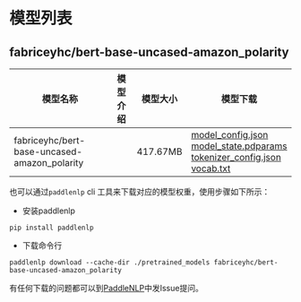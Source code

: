 #  模型列表

## fabriceyhc/bert-base-uncased-amazon_polarity

| 模型名称 | 模型介绍 | 模型大小  | 模型下载 |
| --- | --- | --- | --- |
|fabriceyhc/bert-base-uncased-amazon_polarity|  | 417.67MB | [model_config.json](https://bj.bcebos.com/paddlenlp/models/community/fabriceyhc/bert-base-uncased-amazon_polarity/model_config.json)<br>[model_state.pdparams](https://bj.bcebos.com/paddlenlp/models/community/fabriceyhc/bert-base-uncased-amazon_polarity/model_state.pdparams)<br>[tokenizer_config.json](https://bj.bcebos.com/paddlenlp/models/community/fabriceyhc/bert-base-uncased-amazon_polarity/tokenizer_config.json)<br>[vocab.txt](https://bj.bcebos.com/paddlenlp/models/community/fabriceyhc/bert-base-uncased-amazon_polarity/vocab.txt) |

也可以通过`paddlenlp` cli 工具来下载对应的模型权重，使用步骤如下所示：

* 安装paddlenlp

```shell
pip install paddlenlp
```

* 下载命令行

```shell
paddlenlp download --cache-dir ./pretrained_models fabriceyhc/bert-base-uncased-amazon_polarity
```

有任何下载的问题都可以到[PaddleNLP](https://github.com/PaddlePaddle/PaddleNLP)中发Issue提问。